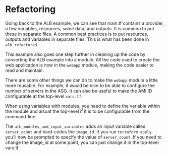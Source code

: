 # Refactoring

Going back to the ALB example, we can see that main.tf contains a provider, a few variables, resources, some data, and outputs. It is common to put these in separate files. A common best practices is to put resources, outputs and variables in separate files. This is what has been done in `alb_refactored`.

This example also goes one step further in cleaning up the code by converting the ALB example into a module. All the code used to create the web application is now in the `webapp` module, making the code easier to read and maintain.

There are some other things we can do to make the `webapp` module a little more reusable. For example, it would be nice to be able to configure the number of servers in the ASG. It can also be useful to make the AMI ID configurable at the top-level `vars.tf`.

When using variables with modules, you need to define the variable within the module and  alsoat the top-level if it is to be configurable from the command-line.

The `alb_modules_and_input_variables` adds an input variable called `server_count` and hard-codes the `image_id`. If you run `terraform apply`, you'll now be prompted to specify the value of `server_count`. If you need to change the image_id at some point, you can just change it in the top-level vars.tf. 